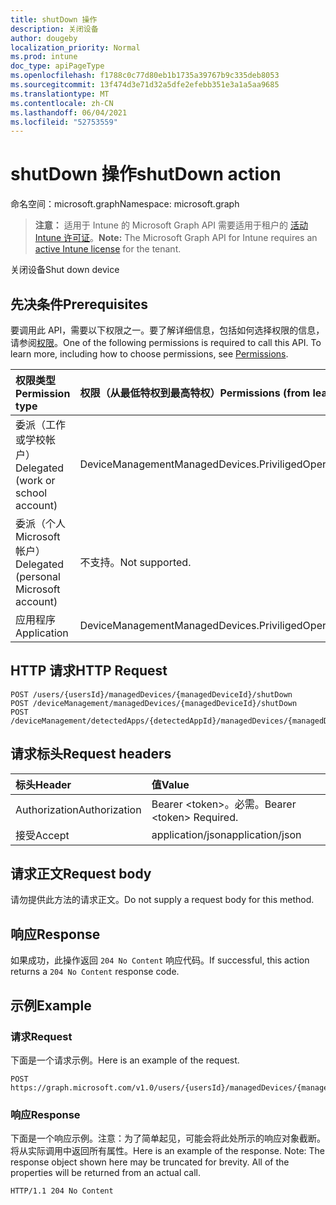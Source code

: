```yaml
---
title: shutDown 操作
description: 关闭设备
author: dougeby
localization_priority: Normal
ms.prod: intune
doc_type: apiPageType
ms.openlocfilehash: f1788c0c77d80eb1b1735a39767b9c335deb8053
ms.sourcegitcommit: 13f474d3e71d32a5dfe2efebb351e3a1a5aa9685
ms.translationtype: MT
ms.contentlocale: zh-CN
ms.lasthandoff: 06/04/2021
ms.locfileid: "52753559"
---
```

# <a name="shutdown-action"></a><span data-ttu-id="9501c-103">shutDown 操作</span><span class="sxs-lookup"><span data-stu-id="9501c-103">shutDown action</span></span>

<span data-ttu-id="9501c-104">命名空间：microsoft.graph</span><span class="sxs-lookup"><span data-stu-id="9501c-104">Namespace: microsoft.graph</span></span>

> <span data-ttu-id="9501c-105">**注意：** 适用于 Intune 的 Microsoft Graph API 需要适用于租户的 [活动 Intune 许可证](https://go.microsoft.com/fwlink/?linkid=839381)。</span><span class="sxs-lookup"><span data-stu-id="9501c-105">**Note:** The Microsoft Graph API for Intune requires an [active Intune license](https://go.microsoft.com/fwlink/?linkid=839381) for the tenant.</span></span>

<span data-ttu-id="9501c-106">关闭设备</span><span class="sxs-lookup"><span data-stu-id="9501c-106">Shut down device</span></span>

## <a name="prerequisites"></a><span data-ttu-id="9501c-107">先决条件</span><span class="sxs-lookup"><span data-stu-id="9501c-107">Prerequisites</span></span>
<span data-ttu-id="9501c-p101">要调用此 API，需要以下权限之一。要了解详细信息，包括如何选择权限的信息，请参阅[权限](/graph/permissions-reference)。</span><span class="sxs-lookup"><span data-stu-id="9501c-p101">One of the following permissions is required to call this API. To learn more, including how to choose permissions, see [Permissions](/graph/permissions-reference).</span></span>

|<span data-ttu-id="9501c-110">权限类型</span><span class="sxs-lookup"><span data-stu-id="9501c-110">Permission type</span></span>|<span data-ttu-id="9501c-111">权限（从最低特权到最高特权）</span><span class="sxs-lookup"><span data-stu-id="9501c-111">Permissions (from least to most privileged)</span></span>|
|:---|:---|
|<span data-ttu-id="9501c-112">委派（工作或学校帐户）</span><span class="sxs-lookup"><span data-stu-id="9501c-112">Delegated (work or school account)</span></span>|<span data-ttu-id="9501c-113">DeviceManagementManagedDevices.PriviligedOperation.All</span><span class="sxs-lookup"><span data-stu-id="9501c-113">DeviceManagementManagedDevices.PriviligedOperation.All</span></span>|
|<span data-ttu-id="9501c-114">委派（个人 Microsoft 帐户）</span><span class="sxs-lookup"><span data-stu-id="9501c-114">Delegated (personal Microsoft account)</span></span>|<span data-ttu-id="9501c-115">不支持。</span><span class="sxs-lookup"><span data-stu-id="9501c-115">Not supported.</span></span>|
|<span data-ttu-id="9501c-116">应用程序</span><span class="sxs-lookup"><span data-stu-id="9501c-116">Application</span></span>|<span data-ttu-id="9501c-117">DeviceManagementManagedDevices.PriviligedOperation.All</span><span class="sxs-lookup"><span data-stu-id="9501c-117">DeviceManagementManagedDevices.PriviligedOperation.All</span></span>|

## <a name="http-request"></a><span data-ttu-id="9501c-118">HTTP 请求</span><span class="sxs-lookup"><span data-stu-id="9501c-118">HTTP Request</span></span>
<!-- {
  "blockType": "ignored"
}
-->
``` http
POST /users/{usersId}/managedDevices/{managedDeviceId}/shutDown
POST /deviceManagement/managedDevices/{managedDeviceId}/shutDown
POST /deviceManagement/detectedApps/{detectedAppId}/managedDevices/{managedDeviceId}/shutDown
```

## <a name="request-headers"></a><span data-ttu-id="9501c-119">请求标头</span><span class="sxs-lookup"><span data-stu-id="9501c-119">Request headers</span></span>
|<span data-ttu-id="9501c-120">标头</span><span class="sxs-lookup"><span data-stu-id="9501c-120">Header</span></span>|<span data-ttu-id="9501c-121">值</span><span class="sxs-lookup"><span data-stu-id="9501c-121">Value</span></span>|
|:---|:---|
|<span data-ttu-id="9501c-122">Authorization</span><span class="sxs-lookup"><span data-stu-id="9501c-122">Authorization</span></span>|<span data-ttu-id="9501c-123">Bearer &lt;token&gt;。必需。</span><span class="sxs-lookup"><span data-stu-id="9501c-123">Bearer &lt;token&gt; Required.</span></span>|
|<span data-ttu-id="9501c-124">接受</span><span class="sxs-lookup"><span data-stu-id="9501c-124">Accept</span></span>|<span data-ttu-id="9501c-125">application/json</span><span class="sxs-lookup"><span data-stu-id="9501c-125">application/json</span></span>|

## <a name="request-body"></a><span data-ttu-id="9501c-126">请求正文</span><span class="sxs-lookup"><span data-stu-id="9501c-126">Request body</span></span>
<span data-ttu-id="9501c-127">请勿提供此方法的请求正文。</span><span class="sxs-lookup"><span data-stu-id="9501c-127">Do not supply a request body for this method.</span></span>

## <a name="response"></a><span data-ttu-id="9501c-128">响应</span><span class="sxs-lookup"><span data-stu-id="9501c-128">Response</span></span>
<span data-ttu-id="9501c-129">如果成功，此操作返回 `204 No Content` 响应代码。</span><span class="sxs-lookup"><span data-stu-id="9501c-129">If successful, this action returns a `204 No Content` response code.</span></span>

## <a name="example"></a><span data-ttu-id="9501c-130">示例</span><span class="sxs-lookup"><span data-stu-id="9501c-130">Example</span></span>

### <a name="request"></a><span data-ttu-id="9501c-131">请求</span><span class="sxs-lookup"><span data-stu-id="9501c-131">Request</span></span>
<span data-ttu-id="9501c-132">下面是一个请求示例。</span><span class="sxs-lookup"><span data-stu-id="9501c-132">Here is an example of the request.</span></span>
``` http
POST https://graph.microsoft.com/v1.0/users/{usersId}/managedDevices/{managedDeviceId}/shutDown
```

### <a name="response"></a><span data-ttu-id="9501c-133">响应</span><span class="sxs-lookup"><span data-stu-id="9501c-133">Response</span></span>
<span data-ttu-id="9501c-p102">下面是一个响应示例。注意：为了简单起见，可能会将此处所示的响应对象截断。将从实际调用中返回所有属性。</span><span class="sxs-lookup"><span data-stu-id="9501c-p102">Here is an example of the response. Note: The response object shown here may be truncated for brevity. All of the properties will be returned from an actual call.</span></span>
``` http
HTTP/1.1 204 No Content
```





